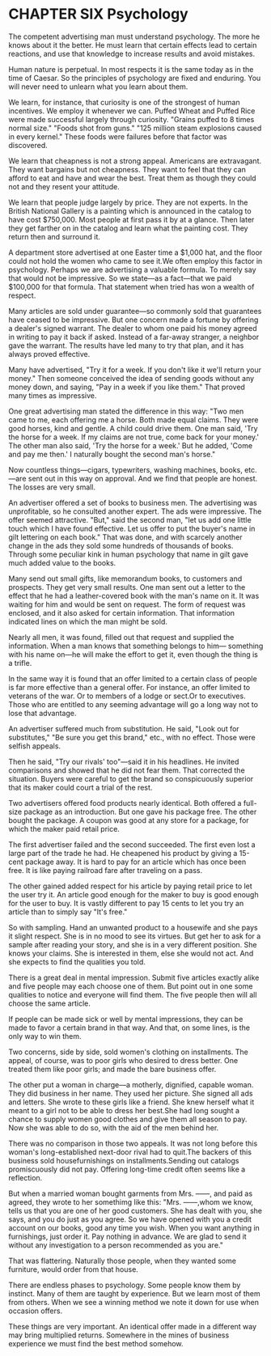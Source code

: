 # CHAPTER SIX Psychology

The competent advertising man must understand psychology. The more he knows about it the better. He must learn that certain effects
lead to certain reactions, and use that knowledge to increase results and avoid mistakes.

Human nature is perpetual. In most respects it is the same today as in the time of Caesar. So the principles of psychology are fixed and
enduring. You will never need to unlearn what you learn about them.

We learn, for instance, that curiosity is one of the strongest of human incentives. We employ it whenever we can. Puffed Wheat and Puffed
Rice were made successful largely through curiosity. "Grains puffed to 8 times normal size." "Foods shot from guns." "125 million steam
explosions caused in every kernel." These foods were failures before that factor was discovered.

We learn that cheapness is not a strong appeal. Americans are extravagant. They want bargains but not cheapness. They want to feel that they can afford to eat and have and wear the best. Treat them as though they could not and they resent your attitude.

We learn that people judge largely by price. They are not experts. In the British National Gallery is a painting which is announced in the
catalog to have cost $750,000. Most people at first pass it by at a glance. Then later they get farther on in the catalog and learn what the painting cost. They return then and surround it.

A department store advertised at one Easter time a $1,000 hat, and the floor could not hold the women who came to see it.We often employ this factor in psychology. Perhaps we are
advertising a valuable formula. To merely say that would not be impressive. So we state—as a fact—that we paid $100,000 for that formula. That statement when tried has won a wealth of respect.

Many articles are sold under guarantee—so commonly sold that guarantees have ceased to be impressive. But one concern made a fortune by offering a dealer's signed warrant. The dealer to whom
one paid his money agreed in writing to pay it back if asked. Instead of a far-away stranger, a neighbor gave the warrant. The results have
led many to try that plan, and it has always proved effective.

Many have advertised, "Try it for a week. If you don't like it we'll return your money." Then someone conceived the idea of sending goods without any money down, and saying, "Pay in a week if you like them." That proved many times as impressive.

One great advertising man stated the difference in this way: "Two men came to me, each offering me a horse. Both made equal claims. They were good horses, kind and gentle. A child could drive them. One man said, 'Try the horse for a week. If my claims are not true,
come back for your money.' The other man also said, 'Try the horse for a week.' But he added, 'Come and pay me then.' I naturally bought the second man's horse."

Now countless things—cigars, typewriters, washing machines, books, etc.—are sent out in this way on approval. And we find that people are honest. The losses are very small.

An advertiser offered a set of books to business men. The advertising was unprofitable, so he consulted another expert. The ads were
impressive. The offer seemed attractive. "But," said the second man, "let us add one little touch which I have found effective. Let us offer
to put the buyer's name in gilt lettering on each book." That was done, and with scarcely another change in the ads they sold some
hundreds of thousands of books. Through some peculiar kink in human psychology that name in gilt gave much added value to the books.

Many send out small gifts, like memorandum books, to customers and prospects. They get very small results. One man sent out a letter
to the effect that he had a leather-covered book with the man's name on it. It was waiting for him and would be sent on request. The form
of request was enclosed, and it also asked for certain information. That information indicated lines on which the man might be sold.

Nearly all men, it was found, filled out that request and supplied the information. When a man knows that something belongs to him—
something with his name on—he will make the effort to get it, even though the thing is a trifle.

In the same way it is found that an offer limited to a certain class of people is far more effective than a general offer. For instance, an
offer limited to veterans of the war. Or to members of a lodge or sect.Or to executives. Those who are entitled to any seeming advantage will go a long way not to lose that advantage.

An advertiser suffered much from substitution. He said, "Look out for substitutes," "Be sure you get this brand," etc., with no effect.
Those were selfish appeals.

Then he said, "Try our rivals' too"—said it in his headlines. He invited comparisons and showed that he did not fear them. That corrected the situation. Buyers were careful to get the brand so conspicuously superior that its maker could court a trial of the rest.

Two advertisers offered food products nearly identical. Both offered a full-size package as an introduction. But one gave his package free.
The other bought the package. A coupon was good at any store for a package, for which the maker paid retail price.


The first advertiser failed and the second succeeded. The first even lost a large part of the trade he had. He cheapened his product by giving a 15-cent package away. It is hard to pay for an article which has once been free. It is like paying railroad fare after traveling on a
pass.

The other gained added respect for his article by paying retail price to let the user try it. An article good enough for the maker to buy is
good enough for the user to buy. It is vastly different to pay 15 cents to let you try an article than to simply say "It's free."

So with sampling. Hand an unwanted product to a housewife and she pays it slight respect. She is in no mood to see its virtues. But get her
to ask for a sample after reading your story, and she is in a very different position. She knows your claims. She is interested in them, else she would not act. And she expects to find the qualities you told.

There is a great deal in mental impression. Submit five articles exactly alike and five people may each choose one of them. But point out in one some qualities to notice and everyone will find them.
The five people then will all choose the same article.

If people can be made sick or well by mental impressions, they can be made to favor a certain brand in that way. And that, on some lines, is the only way to win them.

Two concerns, side by side, sold women's clothing on installments. The appeal, of course, was to poor girls who desired to dress better.
One treated them like poor girls; and made the bare business offer.

The other put a woman in charge—a motherly, dignified, capable woman. They did business in her name. They used her picture. She signed all ads and letters. She wrote to these girls like a friend. She
knew herself what it meant to a girl not to be able to dress her best.She had long sought a chance to supply women good clothes and give them all season to pay. Now she was able to do so, with the aid
of the men behind her.

There was no comparison in those two appeals. It was not long before this woman's long-established next-door rival had to quit.The backers of this business sold housefurnishings on installments.Sending out catalogs promiscuously did not pay. Offering long-time
credit often seems like a reflection.

But when a married woman bought garments from Mrs. ——, and paid as agreed, they wrote to her somethimg like this: "Mrs. ——,whom we know, tells us that you are one of her good customers. She
has dealt with you, she says, and you do just as you agree. So we have opened with you a credit account on our books, good any time you wish. When you want anything in furnishings, just order it. Pay
nothing in advance. We are glad to send it without any investigation to a person recommended as you are."

That was flattering. Naturally those people, when they wanted some furniture, would order from that house.

There are endless phases to psychology. Some people know them by instinct. Many of them are taught by experience. But we learn most
of them from others. When we see a winning method we note it down for use when occasion offers.

These things are very important. An identical offer made in a different way may bring multiplied returns. Somewhere in the mines of business experience we must find the best method somehow.


